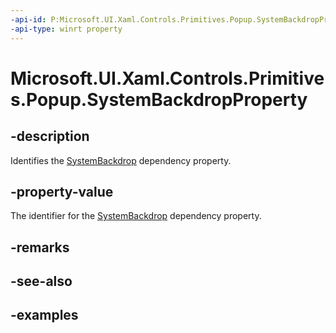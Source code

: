 ```yaml
---
-api-id: P:Microsoft.UI.Xaml.Controls.Primitives.Popup.SystemBackdropProperty
-api-type: winrt property
---
```


# Microsoft.UI.Xaml.Controls.Primitives.Popup.SystemBackdropProperty

<!--
public static Microsoft.UI.Xaml.DependencyProperty SystemBackdropProperty { get; }
-->


## -description

Identifies the [SystemBackdrop](popup_systembackdrop.md) dependency property.

## -property-value

The identifier for the [SystemBackdrop](popup_systembackdrop.md) dependency property.

## -remarks

## -see-also

## -examples


